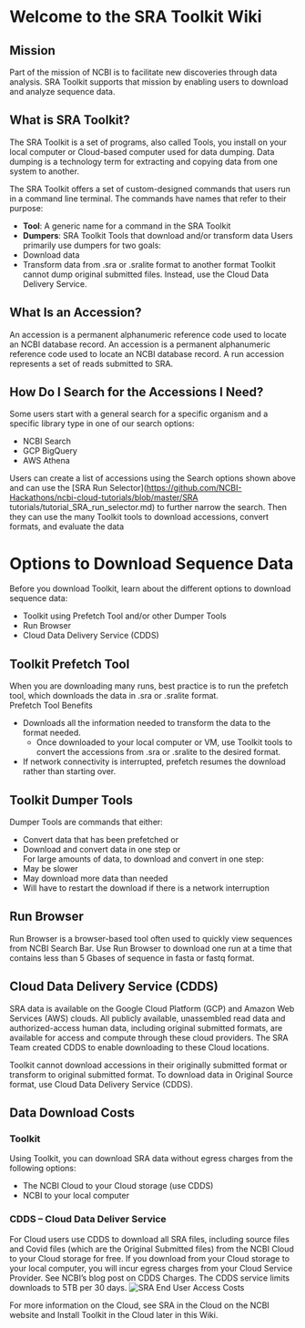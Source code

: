 # Welcome to the SRA Toolkit Wiki
## Mission 
Part of the mission of NCBI is to facilitate new discoveries through data analysis. SRA Toolkit supports that mission by enabling users to download and analyze sequence data.  

## What is SRA Toolkit? 
The SRA Toolkit is a set of programs, also called Tools,  you install on your local computer or Cloud-based computer used for data  dumping. Data dumping is a technology term for extracting and copying data from one system to another.  

The SRA Toolkit offers a set of custom-designed commands that users run in a command line terminal. The commands have names that refer to their purpose: 
- **Tool**: A generic name for a command in the SRA Toolkit 
- **Dumpers**: SRA Toolkit Tools that download and/or transform data 
Users primarily use dumpers for two goals: 
- Download data  
- Transform data from .sra or .sralite format to another format 
Toolkit cannot dump original submitted files. Instead, use the Cloud Data Delivery Service. 

## What Is an Accession? 
An accession is a permanent alphanumeric reference code used to locate an NCBI database record.  An accession is a permanent alphanumeric reference code used to locate an NCBI database record. A run accession represents a set of reads submitted to SRA.  

## How Do I Search for the Accessions I Need? 
Some users start with a general search for a specific organism and a specific library type in one of our search options: 
- NCBI Search 
- GCP BigQuery 
- AWS Athena 
 
Users can create a list of accessions using the Search options shown above and can use the [SRA Run Selector](https://github.com/NCBI-Hackathons/ncbi-cloud-tutorials/blob/master/SRA tutorials/tutorial_SRA_run_selector.md) to further narrow the search. Then they can use the many Toolkit tools to download accessions, convert formats, and evaluate the data

# Options to Download Sequence Data 
Before you download Toolkit, learn about the different options to download sequence data: 
- Toolkit using Prefetch Tool and/or other Dumper Tools  
- Run Browser 
- Cloud Data Delivery Service (CDDS) 

## Toolkit Prefetch Tool 
When you are downloading many runs, best practice is to run the prefetch tool, which downloads the data in .sra or .sralite format.   
Prefetch Tool Benefits 
- Downloads all the information needed to transform the data to the format needed.  
  - Once downloaded to your local computer or VM, use Toolkit tools to convert the accessions from .sra or .sralite to the desired format.  
- If network connectivity is interrupted, prefetch resumes the download rather than starting over. 

## Toolkit Dumper Tools 
Dumper Tools are commands that either:  
- Convert data that has been prefetched or 
- Download and convert data in one step or  
For large amounts of data, to download and convert in one step: 
- May be slower  
- May download more data than needed 
- Will have to restart the download if there is a network interruption 

## Run Browser 
Run Browser is a browser-based tool often used to quickly view sequences from NCBI Search Bar. Use Run Browser to download one run at a time that contains less than 5 Gbases of sequence in fasta or fastq format. 

## Cloud Data Delivery Service (CDDS)  
SRA data is available on the Google Cloud Platform (GCP) and Amazon Web Services (AWS) clouds. All publicly available, unassembled read data and authorized-access human data, including original submitted formats, are available for access and compute through these cloud providers. The SRA Team created CDDS to enable downloading to these Cloud locations.  

Toolkit cannot download accessions in their originally submitted format or transform to original submitted format. To download data in Original Source format, use Cloud Data Delivery Service (CDDS). 

## Data Download Costs 
### Toolkit 
Using Toolkit, you can download SRA data without egress charges from the following options: 
- The NCBI Cloud to your Cloud storage (use CDDS)
- NCBI to your local computer

### CDDS – Cloud Data Deliver Service 
For Cloud users use CDDS to download all SRA files, including source files and Covid files (which are the Original Submitted files) from the NCBI Cloud to your Cloud storage for free. If you  download from your Cloud storage to your local computer, you will incur egress charges from your Cloud Service Provider. See NCBI’s blog post on CDDS Charges. 
The CDDS service limits downloads to 5TB per 30 days. 
![SRA End User Access Costs](../images/home/datadownloadcosts.png)

For more information on the Cloud, see SRA in the Cloud on the NCBI website and Install Toolkit in the Cloud later in this Wiki. 
